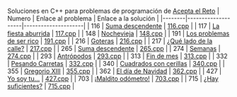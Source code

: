 Soluciones en C++ para problemas de programación de [Acepta el Reto](https://www.aceptaelreto.com) 
| Numero | Enlace al problema | Enlace a la solución |
|--------|--------------------|---------------------|
| 116 | [Suma descendente](https://aceptaelreto.com/problem/statement.php?id=116) | [116.cpp](https://github.com/vadik317/aceptaelreto/blob/main/soluciones/116.cpp) |
| 117 | [La fiesta aburrida](https://aceptaelreto.com/problem/statement.php?id=117) | [117.cpp](https://github.com/vadik317/aceptaelreto/blob/main/soluciones/117.cpp) |
| 148 | [Nochevieja](https://aceptaelreto.com/problem/statement.php?id=148) | [148.cpp](https://github.com/vadik317/aceptaelreto/blob/main/soluciones/148.cpp) |
| 191 | [Los problemas de ser rico](https://aceptaelreto.com/problem/statement.php?id=191) | [191.cpp](https://github.com/vadik317/aceptaelreto/blob/main/soluciones/191.cpp) |
| 216 | [Goteras](https://aceptaelreto.com/problem/statement.php?id=216) | [216.cpp](https://github.com/vadik317/aceptaelreto/blob/main/soluciones/216.cpp) |
| 217 | [¿Qué lado de la calle?](https://aceptaelreto.com/problem/statement.php?id=217) | [217.cpp](https://github.com/vadik317/aceptaelreto/blob/main/soluciones/217.cpp) |
| 265 | [Suma descendente](https://aceptaelreto.com/problem/statement.php?id=265) | [265.cpp](https://github.com/vadik317/aceptaelreto/blob/main/soluciones/265.cpp) |
| 274 | [Semanas](https://aceptaelreto.com/problem/statement.php?id=274) | [274.cpp](https://github.com/vadik317/aceptaelreto/blob/main/soluciones/274.cpp) | 
| 293 | [Antrópodos](https://aceptaelreto.com/problem/statement.php?id=293) | [293.cpp](https://github.com/vadik317/aceptaelreto/blob/main/soluciones/293.cpp) |
| 313 | [Fin de mes](https://aceptaelreto.com/problem/statement.php?id=313) | [313.cpp](https://github.com/vadik317/aceptaelreto/blob/main/soluciones/313.cpp) | 
| 332 | [Pesando Carretas](https://aceptaelreto.com/problem/statement.php?id=332) | [332.cpp](https://github.com/vadik317/aceptaelreto/blob/main/soluciones/332.cpp) |
| 340 | [Cuadrados con cerillas](https://aceptaelreto.com/problem/statement.php?id=340) | [340.cpp](https://github.com/vadik317/aceptaelreto/blob/main/soluciones/340.cpp) |
| 355 | [Gregorio XIII](https://aceptaelreto.com/problem/statement.php?id=355) | [355.cpp](https://github.com/vadik317/aceptaelreto/blob/main/soluciones/355.cpp) |
| 362 | [El día de Navidad](https://aceptaelreto.com/problem/statement.php?id=362) | [362.cpp](https://github.com/vadik317/aceptaelreto/blob/main/soluciones/362.cpp) |
| 427 | [Yo soy tu...](https://aceptaelreto.com/problem/statement.php?id=427) | [427.cpp](https://github.com/vadik317/aceptaelreto/blob/main/soluciones/427.cpp) |
| 703 | [¡Maldito odómetro!](https://aceptaelreto.com/problem/statement.php?id=703) | [703.cpp](https://github.com/vadik317/aceptaelreto/blob/main/soluciones/703.cpp) |
| 715 | [¿Hay suficientes?](https://aceptaelreto.com/problem/statement.php?id=715) | [715.cpp](https://github.com/vadik317/aceptaelreto/blob/main/soluciones/715.cpp) |

